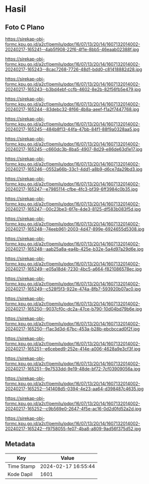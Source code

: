# Hasil

## Foto C Plano

https://sirekap-obj-formc.kpu.go.id/a2cf/pemilu/pdpr/16/07/13/20/14/1607132014002-20240217-165241--4ab5f908-22f6-4f1e-8bb5-46eaab02388f.jpg

https://sirekap-obj-formc.kpu.go.id/a2cf/pemilu/pdpr/16/07/13/20/14/1607132014002-20240217-165243--8cac7268-7726-48d1-bdd0-c81418882d28.jpg

https://sirekap-obj-formc.kpu.go.id/a2cf/pemilu/pdpr/16/07/13/20/14/1607132014002-20240217-165243--b3bd4ebf-ccfb-4602-8e2b-82f56fb5e479.jpg

https://sirekap-obj-formc.kpu.go.id/a2cf/pemilu/pdpr/16/07/13/20/14/1607132014002-20240217-165244--83debc32-8f66-4b8a-aeef-f1a2f7447768.jpg

https://sirekap-obj-formc.kpu.go.id/a2cf/pemilu/pdpr/16/07/13/20/14/1607132014002-20240217-165245--484b8f13-44fa-47bb-84f1-88f9a0328aa5.jpg

https://sirekap-obj-formc.kpu.go.id/a2cf/pemilu/pdpr/16/07/13/20/14/1607132014002-20240217-165245--c660dc3b-8ba5-4907-8d29-e86de63d1e17.jpg

https://sirekap-obj-formc.kpu.go.id/a2cf/pemilu/pdpr/16/07/13/20/14/1607132014002-20240217-165246--0552a66b-33c1-4dd1-a8b9-d6ce7da29bd3.jpg

https://sirekap-obj-formc.kpu.go.id/a2cf/pemilu/pdpr/16/07/13/20/14/1607132014002-20240217-165247--e7985114-cfbe-4fc3-bf39-6ff3984c0b35.jpg

https://sirekap-obj-formc.kpu.go.id/a2cf/pemilu/pdpr/16/07/13/20/14/1607132014002-20240217-165247--00c23be3-6f7e-4de3-8125-df583b083f5d.jpg

https://sirekap-obj-formc.kpu.go.id/a2cf/pemilu/pdpr/16/07/13/20/14/1607132014002-20240217-165248--74eeb961-2003-4d47-899e-6924655d5308.jpg

https://sirekap-obj-formc.kpu.go.id/a2cf/pemilu/pdpr/16/07/13/20/14/1607132014002-20240217-165248--aab25a8a-ea4b-425e-b32e-5a4d97a29d6e.jpg

https://sirekap-obj-formc.kpu.go.id/a2cf/pemilu/pdpr/16/07/13/20/14/1607132014002-20240217-165249--e05a18d4-7230-4bc5-a664-f821086578ec.jpg

https://sirekap-obj-formc.kpu.go.id/a2cf/pemilu/pdpr/16/07/13/20/14/1607132014002-20240217-165249--c528f5f3-922e-474a-8fb7-593920b07ac0.jpg

https://sirekap-obj-formc.kpu.go.id/a2cf/pemilu/pdpr/16/07/13/20/14/1607132014002-20240217-165250--9037cf0c-dc2a-47ce-b790-10d04bd79b6e.jpg

https://sirekap-obj-formc.kpu.go.id/a2cf/pemilu/pdpr/16/07/13/20/14/1607132014002-20240217-165250--f1ac3d3d-67bc-453a-b28b-ebcbccad0f2f.jpg

https://sirekap-obj-formc.kpu.go.id/a2cf/pemilu/pdpr/16/07/13/20/14/1607132014002-20240217-165251--e6cebed9-252e-414e-a006-4628a9e3cf3f.jpg

https://sirekap-obj-formc.kpu.go.id/a2cf/pemilu/pdpr/16/07/13/20/14/1607132014002-20240217-165251--9e7533dd-9e19-48de-bf72-7cf03909056a.jpg

https://sirekap-obj-formc.kpu.go.id/a2cf/pemilu/pdpr/16/07/13/20/14/1607132014002-20240217-165252--141408d5-0394-4e23-aa64-d398487c4635.jpg

https://sirekap-obj-formc.kpu.go.id/a2cf/pemilu/pdpr/16/07/13/20/14/1607132014002-20240217-165252--c9b569e0-2647-4f5e-ac16-0d2d0fd52a2d.jpg

https://sirekap-obj-formc.kpu.go.id/a2cf/pemilu/pdpr/16/07/13/20/14/1607132014002-20240217-165242--f9758055-fe07-4ba8-a809-9ad56f375d52.jpg


## Metadata

| Key        | Value               |
| ---------- | ------------------- |
| Time Stamp | 2024-02-17 16:55:44 |
| Kode Dapil | 1601                |



